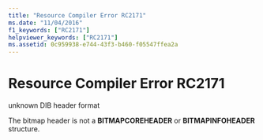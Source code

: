 ```yaml
---
title: "Resource Compiler Error RC2171"
ms.date: "11/04/2016"
f1_keywords: ["RC2171"]
helpviewer_keywords: ["RC2171"]
ms.assetid: 0c959938-e744-43f3-b460-f05547ffea2a
---
```

# Resource Compiler Error RC2171

unknown DIB header format

The bitmap header is not a **BITMAPCOREHEADER** or **BITMAPINFOHEADER** structure.
